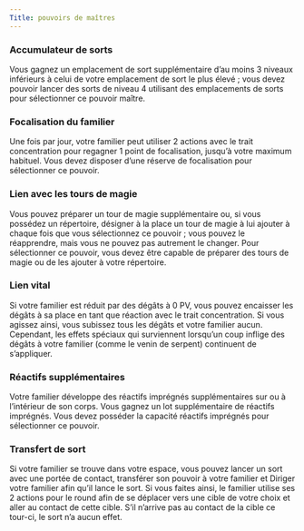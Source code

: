 ```yaml
---
Title: pouvoirs de maîtres
---
```

### Accumulateur de sorts
Vous gagnez un emplacement de sort supplémentaire d’au moins 3 niveaux inférieurs à celui de votre emplacement de sort le plus élevé ; vous devez pouvoir lancer des sorts de niveau 4 utilisant des emplacements de sorts pour sélectionner ce pouvoir maître.

### Focalisation du familier
Une fois par jour, votre familier peut utiliser 2 actions avec le trait concentration pour regagner 1 point de focalisation, jusqu’à votre maximum habituel. Vous devez disposer d’une réserve de focalisation pour sélectionner ce pouvoir.

### Lien avec les tours de magie
Vous pouvez préparer un tour de magie supplémentaire ou, si vous possédez un répertoire, désigner à la place un tour de magie à lui ajouter à chaque fois que vous sélectionnez ce pouvoir ; vous pouvez le réapprendre, mais vous ne pouvez pas autrement le changer. Pour sélectionner ce pouvoir, vous devez être capable de préparer des tours de magie ou de les ajouter à votre répertoire.

### Lien vital
Si votre familier est réduit par des dégâts à 0 PV, vous pouvez encaisser les dégâts à sa place en tant que réaction avec le trait concentration. Si vous agissez ainsi, vous subissez tous les dégâts et votre familier aucun. Cependant, les effets spéciaux qui surviennent lorsqu’un coup inflige des dégâts à votre familier (comme le venin de serpent) continuent de s’appliquer.

### Réactifs supplémentaires
Votre familier développe des réactifs imprégnés supplémentaires sur ou à l’intérieur de son corps. Vous gagnez un lot supplémentaire de réactifs imprégnés. Vous devez posséder la capacité réactifs imprégnés pour sélectionner ce pouvoir. 

### Transfert de sort
Si votre familier se trouve dans votre espace, vous pouvez lancer un sort avec une portée de contact, transférer son pouvoir à votre familier et Diriger votre familier afin qu’il lance le sort. Si  vous faites ainsi, le familier utilise ses 2 actions pour le round afin de se déplacer vers une cible de votre choix et aller au contact de cette cible. S’il n’arrive pas au contact de la cible ce tour-ci, le sort n’a aucun effet.